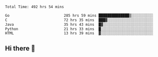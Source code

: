 <!--START_SECTION:waka-->

```txt
Total Time: 492 hrs 54 mins

Go                         285 hrs 59 mins ██████████████▒░░░░░░░░░░   57.98 %
C                          72 hrs 35 mins  ███▓░░░░░░░░░░░░░░░░░░░░░   14.72 %
Java                       35 hrs 43 mins  █▓░░░░░░░░░░░░░░░░░░░░░░░   07.24 %
Python                     21 hrs 33 mins  █░░░░░░░░░░░░░░░░░░░░░░░░   04.37 %
HTML                       13 hrs 39 mins  ▓░░░░░░░░░░░░░░░░░░░░░░░░   02.77 %
```

<!--END_SECTION:waka-->

## Hi there 👋

<!--
**prorok210/prorok210** is a ✨ _special_ ✨ repository because its `README.md` (this file) appears on your GitHub profile.

Here are some ideas to get you started:

- 🔭 I’m currently working on ...
- 🌱 I’m currently learning ...
- 👯 I’m looking to collaborate on ...
- 🤔 I’m looking for help with ...
- 💬 Ask me about ...
- 📫 How to reach me: ...
- 😄 Pronouns: ...
- ⚡ Fun fact: ...
-->
